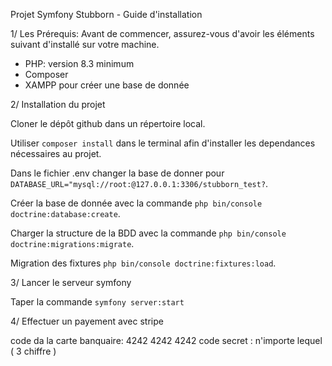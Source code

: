 Projet Symfony Stubborn - Guide d'installation

1/ Les Prérequis: 
Avant de commencer, assurez-vous d'avoir les éléments suivant d'installé sur votre machine.

- PHP: version 8.3 minimum
- Composer
- XAMPP pour créer une base de donnée
  

2/ Installation du projet


Cloner le dépôt github dans un répertoire local.

Utiliser `composer install` dans le terminal afin d'installer les dependances nécessaires au projet.

Dans le fichier .env changer la base de donner pour `DATABASE_URL="mysql://root:@127.0.0.1:3306/stubborn_test?`.

Créer la base de donnée avec la commande `php bin/console doctrine:database:create`.

Charger la structure de la BDD avec la commande `php bin/console doctrine:migrations:migrate`.

Migration des fixtures `php bin/console doctrine:fixtures:load`.


3/ Lancer le serveur symfony 


Taper la commande `symfony server:start`


4/ Effectuer un payement avec stripe


 code da la carte banquaire: 4242 4242 4242 
 code secret : n'importe lequel ( 3 chiffre )
